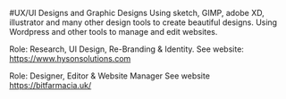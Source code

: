 #UX/UI Designs and Graphic Designs
Using sketch, GIMP, adobe XD, illustrator and many other design tools to create beautiful designs. Using Wordpress and other tools to manage and edit websites.

Role: Research, UI Design, Re-Branding & Identity.
See website: https://www.hysonsolutions.com  

Role: Designer, Editor & Website Manager
See website  https://bitfarmacia.uk/
